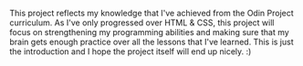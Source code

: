 This project reflects my knowledge that I've achieved from the Odin Project curriculum. As I've only progressed over HTML & CSS, this project will focus on strengthening my programming abilities and making sure that my brain gets enough practice over all the lessons that I've learned.
This is just the introduction and I hope the project itself will end up nicely. :)